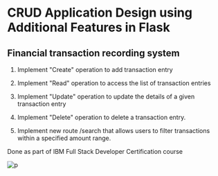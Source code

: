 # CRUD Application Design using Additional Features in Flask
## Financial transaction recording system

1. Implement "Create" operation to add transaction entry

2. Implement "Read" operation to access the list of transaction entries

3. Implement "Update" operation to update the details of a given transaction entry

4. Implement "Delete" operation to delete a transaction entry.

5. Implement new route /search that allows users to filter transactions within a specified amount range.

Done as part of IBM Full Stack Developer Certification course

![p](https://github.com/rtygya/obmnl-flask_assignment/assets/103693384/76b3350e-6f3f-4352-8dc8-fe5e98c0f614)

